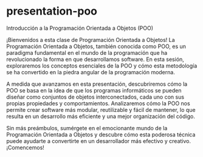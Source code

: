 # presentation-poo

Introducción a la Programación Orientada a Objetos (POO)

¡Bienvenidos a esta clase de Programación Orientada a Objetos! La Programación Orientada a Objetos, también conocida como POO, es un paradigma fundamental en el mundo de la programación que ha revolucionado la forma en que desarrollamos software. En esta sesión, exploraremos los conceptos esenciales de la POO y cómo esta metodología se ha convertido en la piedra angular de la programación moderna.

A medida que avanzamos en esta presentación, descubriremos cómo la POO se basa en la idea de que los programas informáticos se pueden diseñar como conjuntos de objetos interconectados, cada uno con sus propias propiedades y comportamientos. Analizaremos cómo la POO nos permite crear software más modular, reutilizable y fácil de mantener, lo que resulta en un desarrollo más eficiente y una mejor organización del código.

Sin más preámbulos, sumérgete en el emocionante mundo de la Programación Orientada a Objetos y descubre cómo esta poderosa técnica puede ayudarte a convertirte en un desarrollador más efectivo y creativo. ¡Comencemos!
